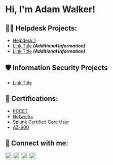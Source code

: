 <h1>Hi, I'm Adam Walker! <a href="https://www.linkedin.com/in/adam-walker-/"> </a>

 

<h2>👨‍💻 Helpdesk Projects:</h2>

 

  - [Helpdesk 1](Link)
  - [Link Title](Link) <b><i>(Additional Information)</b></i>
  - [Link Title](Link) <b><i>(Additional Information)</b></i>

 

<h2>🛡️ Information Security Projects</h2>

 

- [Link Title](Link)

<h2>📜 Certifications:</h2>

 

  - [PCCET](Link)
  - [Network+](Link)
  - [Splunk Certified Core User](Link)
  - [AZ-900](Link)

<h2> 🤳 Connect with me:</h2>

 

[<img align="left" alt="yourname | YouTube" width="22px" src="https://cdn.jsdelivr.net/npm/simple-icons@v3/icons/youtube.svg" />][youtube]
[<img align="left" alt="yourname | Twitter" width="22px" src="https://cdn.jsdelivr.net/npm/simple-icons@v3/icons/twitter.svg" />][twitter]
[<img align="left" alt="yourname | LinkedIn" width="22px" src="https://cdn.jsdelivr.net/npm/simple-icons@v3/icons/linkedin.svg" />][linkedin]
[<img align="left" alt="yourname | Instagram" width="22px" src="https://cdn.jsdelivr.net/npm/simple-icons@v3/icons/instagram.svg" />][instagram]

 

[twitter]: https://twitter.com/
[youtube]: https://www.youtube.com/c/
[instagram]: https://www.instagram.com/
[linkedin]: https://www.linkedin.com/in/adam-walker-/

